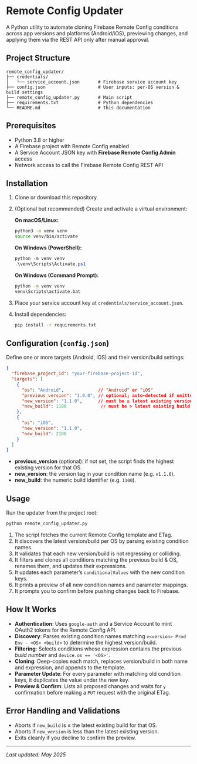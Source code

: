 # Remote Config Updater

A Python utility to automate cloning Firebase Remote Config conditions across app versions and platforms (Android/iOS), previewing changes, and applying them via the REST API only after manual approval.

## Project Structure

```
remote_config_updater/
├── credentials/
│   └── service_account.json       # Firebase service account key
├── config.json                    # User inputs: per-OS version & build settings
├── remote_config_updater.py       # Main script
├── requirements.txt               # Python dependencies
└── README.md                      # This documentation
```

## Prerequisites

* Python 3.8 or higher
* A Firebase project with Remote Config enabled
* A Service Account JSON key with **Firebase Remote Config Admin** access
* Network access to call the Firebase Remote Config REST API

## Installation

1. Clone or download this repository.

2. (Optional but recommended) Create and activate a virtual environment:

   **On macOS/Linux:**

   ```bash
   python3 -m venv venv
   source venv/bin/activate
   ```

   **On Windows (PowerShell):**

   ```powershell
   python -m venv venv
   .\venv\Scripts\Activate.ps1
   ```

   **On Windows (Command Prompt):**

   ```bat
   python -m venv venv
   venv\Scripts\activate.bat
   ```

3. Place your service account key at `credentials/service_account.json`.

4. Install dependencies:

   ```bash
   pip install -r requirements.txt
   ```

## Configuration (`config.json`)

Define one or more targets (Android, iOS) and their version/build settings:

```json
{
  "firebase_project_id": "your-firebase-project-id",
  "targets": [
    {
      "os": "Android",             // "Android" or "iOS"
      "previous_version": "1.0.0", // optional; auto-detected if omitted
      "new_version": "1.1.0",      // must be ≥ latest existing version
      "new_build": 1100             // must be > latest existing build
    },
    {
      "os": "iOS",
      "new_version": "1.1.0",
      "new_build": 2100
    }
  ]
}
```

* **previous\_version** (optional): if not set, the script finds the highest existing version for that OS.
* **new\_version**: the version tag in your condition name (e.g. `v1.1.0`).
* **new\_build**: the numeric build identifier (e.g. `1100`).

## Usage

Run the updater from the project root:

```bash
python remote_config_updater.py
```

1. The script fetches the current Remote Config template and ETag.
2. It discovers the latest version/build per OS by parsing existing condition names.
3. It validates that each new version/build is not regressing or colliding.
4. It filters and clones all conditions matching the previous build & OS, renames them, and updates their expressions.
5. It updates each parameter’s `conditionalValues` with the new condition keys.
6. It prints a preview of all new condition names and parameter mappings.
7. It prompts you to confirm before pushing changes back to Firebase.

## How It Works

* **Authentication**: Uses `google-auth` and a Service Account to mint OAuth2 tokens for the Remote Config API.
* **Discovery**: Parses existing condition names matching `v<version> Prod Env - <OS> <build>` to determine the highest version/build.
* **Filtering**: Selects conditions whose expression contains the previous *build number* and `device.os == '<OS>'`.
* **Cloning**: Deep-copies each match, replaces version/build in both name and expression, and appends to the template.
* **Parameter Update**: For every parameter with matching old condition keys, it duplicates the value under the new key.
* **Preview & Confirm**: Lists all proposed changes and waits for `y` confirmation before making a `PUT` request with the original ETag.

## Error Handling and Validations

* Aborts if `new_build` is ≤ the latest existing build for that OS.
* Aborts if `new_version` is less than the latest existing version.
* Exits cleanly if you decline to confirm the preview.

---

*Last updated: May 2025*
